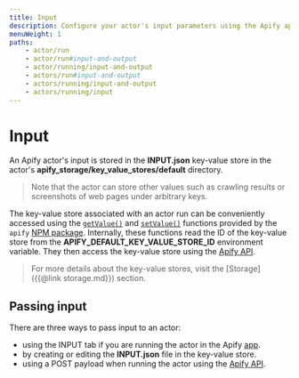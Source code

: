 ```yaml
---
title: Input
description: Configure your actor's input parameters using the Apify app, locally or via API. Access parameters in key-value stores from your actor's code.
menuWeight: 1
paths:
    - actor/run
    - actor/run#input-and-output
    - actor/running/input-and-output
    - actors/run#input-and-output
    - actors/running/input-and-output
    - actors/running/input
---
```


# [](#input) Input

An Apify actor's input is stored in the **INPUT.json** key-value store in the actor's **apify_storage/key_value_stores/default** directory.

> Note that the actor can store other values such as crawling results or screenshots of web pages under arbitrary keys.

The key-value store associated with an actor run can be conveniently accessed using the [`getValue()`](https://sdk.apify.com/docs/api/apify#apifygetvaluekey) and [`setValue()`](https://sdk.apify.com/docs/api/apify#apifysetvaluekey-value-options) functions provided by the `apify` [NPM package](https://www.npmjs.com/package/apify). Internally, these functions read the ID of the key-value store from the **APIFY_DEFAULT_KEY_VALUE_STORE_ID** environment variable. They then access the key-value store using the [Apify API](https://docs.apify.com/api).

> For more details about the key-value stores, visit the [Storage]({{@link storage.md}}) section.

## [](#passing-input) Passing input

There are three ways to pass input to an actor:

* using the INPUT tab if you are running the actor in the Apify [app](https://my.apify.com).
* by creating or editing the **INPUT.json** file in the key-value store.
* using a POST payload when running the actor using the [Apify API](https://docs.apify.com/api).

